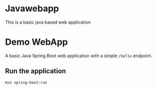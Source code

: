 # Javawebapp
This is a basic java based web application

# Demo WebApp

A basic Java Spring Boot web application with a simple `/hello` endpoint.

## Run the application

```bash
mvn spring-boot:run

